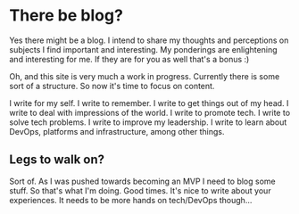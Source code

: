 # There be blog?

Yes there might be a blog.
I intend to share my thoughts and perceptions on subjects I find important and
interesting.
My ponderings are enlightening and interesting for me. If they are for you as
well that's a bonus :)

Oh, and this site is very much a work in progress. Currently there is some sort
of a structure. So now it's time to focus on content.

I write for my self. 
I write to remember.
I write to get things out of my head. 
I write to deal with impressions of the world. 
I write to promote tech.
I write to solve tech problems. 
I write to improve my leadership.
I write to learn about DevOps, platforms and infrastructure, among other things.

## Legs to walk on?
Sort of. As I was pushed towards becoming an MVP I need to blog some stuff.
So that's what I'm doing. Good times. It's nice to write about your experiences.
It needs to be more hands on tech/DevOps though...